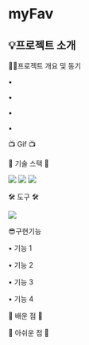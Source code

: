 # myFav
<h2>💡프로젝트 소개</h2>

✍🏻프로젝트 개요 및 동기 

• 

• 

• 

• 


📺 Gif 📺</br>



🎀 기술 스택 🎀 

<img src="https://img.shields.io/badge/HTML5-E34F26?style=flat-square&logo=html5&logoColor=white"/> <img src="https://img.shields.io/badge/CSS3-1572B6?style=flat-square&logo=css3&logoColor=white"/> <img src="https://img.shields.io/badge/JavaScript-F7DF1E?style=flat-square&logo=javascript&logoColor=white"/> 

🛠 도구 🛠 

<img src="https://img.shields.io/badge/Visual Studio Code-007ACC?style=flat-square&logo=visualstudiocode&logoColor=white"/>

😎구현기능



• 기능 1 </br>


• 기능 2</br>


• 기능 3</br>


• 기능 4 </br>



🫠 배운 점 🫠




🫠 아쉬운 점 🫠
